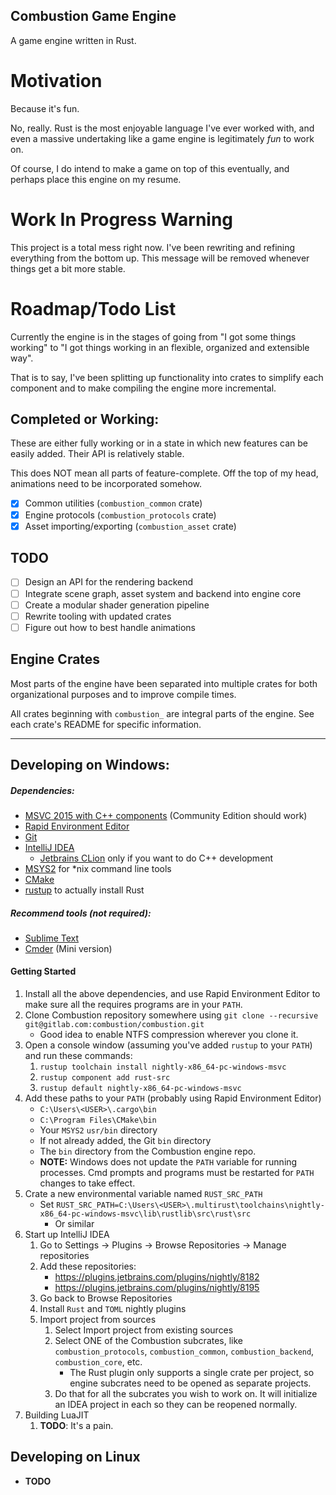 Combustion Game Engine
----------------------

A game engine written in Rust.

# Motivation

Because it's fun.

No, really. Rust is the most enjoyable language I've ever worked with, and even a massive undertaking
like a game engine is legitimately *fun* to work on.
 
Of course, I do intend to make a game on top of this eventually, and perhaps place this engine on my resume. 

# Work In Progress Warning

This project is a total mess right now. I've been rewriting and refining everything from the bottom up. This message will be removed whenever things get a bit more stable.

# Roadmap/Todo List

Currently the engine is in the stages of going from "I got some things working" to "I got things working in an flexible, organized and extensible way".

That is to say, I've been splitting up functionality into crates to simplify each component and to make compiling the engine more incremental.

## Completed or Working:

These are either fully working or in a state in which new features can be easily added. Their API is relatively stable. 

This does NOT mean all parts of feature-complete. Off the top of my head, animations need to be incorporated somehow.

- [x] Common utilities (`combustion_common` crate)
- [x] Engine protocols (`combustion_protocols` crate)
- [x] Asset importing/exporting (`combustion_asset` crate)

## TODO

- [ ] Design an API for the rendering backend
- [ ] Integrate scene graph, asset system and backend into engine core
- [ ] Create a modular shader generation pipeline
- [ ] Rewrite tooling with updated crates
- [ ] Figure out how to best handle animations

## Engine Crates

Most parts of the engine have been separated into multiple crates for both organizational purposes and to improve compile times.

All crates beginning with `combustion_` are integral parts of the engine. See each crate's README for specific information.

-----
## Developing on Windows:

##### Dependencies:
* [MSVC 2015 with C++ components](https://www.visualstudio.com/vs/cplusplus/) (Community Edition should work)
* [Rapid Environment Editor](https://www.rapidee.com/en/about)
* [Git](https://git-scm.com/downloads)
* [IntelliJ IDEA](https://www.jetbrains.com/idea/)
    * [Jetbrains CLion](https://www.jetbrains.com/clion/) only if you want to do C++ development
* [MSYS2](https://msys2.github.io/) for *nix command line tools
* [CMake](https://cmake.org/download/)
* [rustup](https://www.rustup.rs/) to actually install Rust

##### Recommend tools (not required):
* [Sublime Text](https://www.sublimetext.com/)
* [Cmder](http://cmder.net/) (Mini version)

#### Getting Started

1. Install all the above dependencies, and use Rapid Environment Editor to make sure all the requires programs are in your `PATH`.
2. Clone Combustion repository somewhere using `git clone --recursive git@gitlab.com:combustion/combustion.git`
    * Good idea to enable NTFS compression wherever you clone it.
3. Open a console window (assuming you've added `rustup` to your `PATH`) and run these commands:
    1. `rustup toolchain install nightly-x86_64-pc-windows-msvc`
    2. `rustup component add rust-src`
    3. `rustup default nightly-x86_64-pc-windows-msvc`
4. Add these paths to your `PATH` (probably using Rapid Environment Editor)
    * `C:\Users\<USER>\.cargo\bin`
    * `C:\Program Files\CMake\bin`
    * Your `MSYS2` `usr/bin` directory
    * If not already added, the Git `bin` directory
    * The `bin` directory from the Combustion engine repo.
    * **NOTE:** Windows does not update the `PATH` variable for running processes. Cmd prompts and programs must be restarted for `PATH` changes to take effect. 
5. Crate a new environmental variable named `RUST_SRC_PATH`
    * Set `RUST_SRC_PATH=C:\Users\<USER>\.multirust\toolchains\nightly-x86_64-pc-windows-msvc\lib\rustlib\src\rust\src`
        * Or similar
6. Start up IntelliJ IDEA
    1. Go to Settings -> Plugins -> Browse Repositories -> Manage repositories
    2. Add these repositories:
        - https://plugins.jetbrains.com/plugins/nightly/8182
        - https://plugins.jetbrains.com/plugins/nightly/8195
    3. Go back to Browse Repositories
    4. Install `Rust` and `TOML` nightly plugins
    5. Import project from sources
        1. Select Import project from existing sources
        2. Select ONE of the Combustion subcrates, like `combustion_protocols`, `combustion_common`, `combustion_backend`, `combustion_core`, etc.
            * The Rust plugin only supports a single crate per project, so engine subcrates need to be opened as separate projects.
        3. Do that for all the subcrates you wish to work on. It will initialize an IDEA project in each so they can be reopened normally.
7. Building LuaJIT
    1. **TODO**: It's a pain.
    
## Developing on Linux

* **TODO**